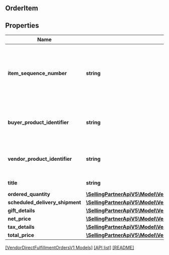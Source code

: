 ## OrderItem

## Properties

Name | Type | Description | Notes
------------ | ------------- | ------------- | -------------
**item_sequence_number** | **string** | Numbering of the item on the purchase order. The first item will be 1, the second 2, and so on. |
**buyer_product_identifier** | **string** | Buyer's standard identification number (ASIN) of an item. | [optional]
**vendor_product_identifier** | **string** | The vendor selected product identification of the item. | [optional]
**title** | **string** | Title for the item. | [optional]
**ordered_quantity** | [**\SellingPartnerApiV5\Model\VendorDirectFulfillmentOrdersV1\ItemQuantity**](ItemQuantity.md) |  |
**scheduled_delivery_shipment** | [**\SellingPartnerApiV5\Model\VendorDirectFulfillmentOrdersV1\ScheduledDeliveryShipment**](ScheduledDeliveryShipment.md) |  | [optional]
**gift_details** | [**\SellingPartnerApiV5\Model\VendorDirectFulfillmentOrdersV1\GiftDetails**](GiftDetails.md) |  | [optional]
**net_price** | [**\SellingPartnerApiV5\Model\VendorDirectFulfillmentOrdersV1\Money**](Money.md) |  |
**tax_details** | [**\SellingPartnerApiV5\Model\VendorDirectFulfillmentOrdersV1\OrderItemTaxDetails**](OrderItemTaxDetails.md) |  | [optional]
**total_price** | [**\SellingPartnerApiV5\Model\VendorDirectFulfillmentOrdersV1\Money**](Money.md) |  | [optional]

[[VendorDirectFulfillmentOrdersV1 Models]](../) [[API list]](../../Api) [[README]](../../../README.md)
